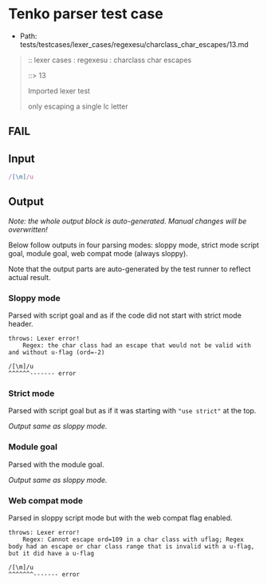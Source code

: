 # Tenko parser test case

- Path: tests/testcases/lexer_cases/regexesu/charclass_char_escapes/13.md

> :: lexer cases : regexesu : charclass char escapes
>
> ::> 13
>
> Imported lexer test
>
> only escaping a single lc letter

## FAIL

## Input

`````js
/[\m]/u
`````

## Output

_Note: the whole output block is auto-generated. Manual changes will be overwritten!_

Below follow outputs in four parsing modes: sloppy mode, strict mode script goal, module goal, web compat mode (always sloppy).

Note that the output parts are auto-generated by the test runner to reflect actual result.

### Sloppy mode

Parsed with script goal and as if the code did not start with strict mode header.

`````
throws: Lexer error!
    Regex: the char class had an escape that would not be valid with and without u-flag (ord=-2)

/[\m]/u
^^^^^^------- error
`````

### Strict mode

Parsed with script goal but as if it was starting with `"use strict"` at the top.

_Output same as sloppy mode._

### Module goal

Parsed with the module goal.

_Output same as sloppy mode._

### Web compat mode

Parsed in sloppy script mode but with the web compat flag enabled.

`````
throws: Lexer error!
    Regex: Cannot escape ord=109 in a char class with uflag; Regex body had an escape or char class range that is invalid with a u-flag, but it did have a u-flag

/[\m]/u
^^^^^^^------- error
`````

